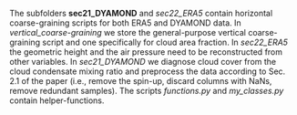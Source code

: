 The subfolders **sec21_DYAMOND** and *sec22_ERA5* contain horizontal coarse-graining scripts for both ERA5 and DYAMOND data. In *vertical_coarse-graining* we store the general-purpose vertical coarse-graining script and one specifically for cloud area fraction. In *sec22_ERA5* the geometric height and the air pressure need to be reconstructed from other variables. In *sec21_DYAMOND* we diagnose cloud cover from the cloud condensate mixing ratio and preprocess the data according to Sec. 2.1 of the paper (i.e., remove the spin-up, discard columns with NaNs, remove redundant samples). The scripts *functions.py* and *my_classes.py* contain helper-functions.
